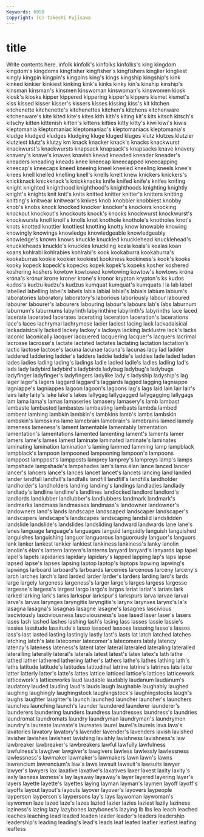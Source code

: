 ```yaml
---
Keywords: 6958 
Copyright: (C) Takeshi Fujisawa
---
```


# title

Write contents here.
infolk kinfolk's kinfolks kinfolks's king kingdom
kingdom's kingdoms kingfisher kingfisher's kingfishers kinglier kingliest kingly kingpin kingpin's
kingpins king's kings kingship kingship's kink kinked kinkier kinkiest kinking
kink's kinks kinky kin's kinship kinship's kinsman kinsman's kinsmen kinswoman
kinswoman's kinswomen kiosk kiosk's kiosks kipper kippered kippering kipper's kippers
kismet kismet's kiss kissed kisser kisser's kissers kisses kissing kiss's
kit kitchen kitchenette kitchenette's kitchenettes kitchen's kitchens kitchenware kitchenware's kite
kited kite's kites kith kith's kiting kit's kits kitsch kitsch's
kitschy kitten kittenish kitten's kittens kitties kitty kitty's kiwi kiwi's
kiwis kleptomania kleptomaniac kleptomaniac's kleptomaniacs kleptomania's kludge kludged kludges kludging
kluge kluged kluges klutz klutzes klutzier klutziest klutz's klutzy km
knack knacker knack's knacks knackwurst knackwurst's knackwursts knapsack knapsack's knapsacks
knave knavery knavery's knave's knaves knavish knead kneaded kneader kneader's
kneaders kneading kneads knee kneecap kneecapped kneecapping kneecap's kneecaps kneed
kneeing kneel kneeled kneeling kneels knee's knees knell knelled knelling
knell's knells knelt knew knickers knickers's knickknack knickknack's knickknacks knife
knifed knife's knifes knifing knight knighted knighthood knighthood's knighthoods knighting
knightly knight's knights knit knit's knits knitted knitter knitter's knitters
knitting knitting's knitwear knitwear's knives knob knobbier knobbiest knobby knob's
knobs knock knocked knocker knocker's knockers knocking knockout knockout's knockouts
knock's knocks knockwurst knockwurst's knockwursts knoll knoll's knolls knot knothole
knothole's knotholes knot's knots knotted knottier knottiest knotting knotty know
knowable knowing knowingly knowings knowledge knowledgeable knowledgeably knowledge's known knows
knuckle knuckled knucklehead knucklehead's knuckleheads knuckle's knuckles knuckling koala koala's
koalas koan koans kohlrabi kohlrabies kohlrabi's kook kookaburra kookaburra's kookaburras
kookie kookier kookiest kookiness kookiness's kook's kooks kooky kopeck kopeck's
kopecks kopek kopek's kopeks kosher koshered koshering koshers kowtow kowtowed
kowtowing kowtow's kowtows króna króna's krónur krone kroner krone's kronor
krypton krypton's ks kudos kudos's kudzu kudzu's kudzus kumquat kumquat's
kumquats l la lab label labelled labelling label's labels labia
labial labial's labials labium labium's laboratories laboratory laboratory's laborious laboriously
labour laboured labourer labourer's labourers labouring labour's labours lab's labs
laburnum laburnum's laburnums labyrinth labyrinthine labyrinth's labyrinths lace laced lacerate
lacerated lacerates lacerating laceration laceration's lacerations lace's laces lachrymal lachrymose
lacier laciest lacing lack lackadaisical lackadaisically lacked lackey lackey's lackeys
lacking lacklustre lack's lacks laconic laconically lacquer lacquered lacquering lacquer's
lacquers lacrimal lacrosse lacrosse's lactate lactated lactates lactating lactation lactation's
lactic lactose lactose's lacuna lacunae lacuna's lacunas lacy lad ladder
laddered laddering ladder's ladders laddie laddie's laddies lade laded laden
lades ladies lading lading's ladings ladle ladled ladle's ladles ladling
lad's lads lady ladybird ladybird's ladybirds ladybug ladybug's ladybugs ladyfinger
ladyfinger's ladyfingers ladylike lady's ladyship ladyship's lag lager lager's lagers
laggard laggard's laggards lagged lagging lagniappe lagniappe's lagniappes lagoon lagoon's
lagoons lag's lags laid lain lair lair's lairs laity laity's
lake lake's lakes lallygag lallygagged lallygagging lallygags lam lama lama's
lamas lamaseries lamasery lamasery's lamb lambast lambaste lambasted lambastes lambasting
lambasts lambda lambed lambent lambing lambkin lambkin's lambkins lamb's lambs
lambskin lambskin's lambskins lame lamebrain lamebrain's lamebrains lamed lamely lameness
lameness's lament lamentable lamentably lamentation lamentation's lamentations lamented lamenting lament's
laments lamer lamers lame's lames lamest laminate laminated laminate's laminates
laminating lamination lamination's laming lammed lamming lamp lampblack lampblack's lampoon
lampooned lampooning lampoon's lampoons lamppost lamppost's lampposts lamprey lamprey's lampreys
lamp's lamps lampshade lampshade's lampshades lam's lams élan lance lanced
lancer lancer's lancers lance's lances lancet lancet's lancets lancing land
landed lander landfall landfall's landfalls landfill landfill's landfills landholder landholder's
landholders landing landing's landings landladies landlady landlady's landline landline's landlines
landlocked landlord landlord's landlords landlubber landlubber's landlubbers landmark landmark's landmarks
landmass landmasses landmass's landowner landowner's landowners land's lands landscape landscaped
landscaper landscaper's landscapers landscape's landscapes landscaping landslid landslidden landslide landslide's
landslides landsliding landward landwards lane lane's lanes language language's languages
languid languidly languish languished languishes languishing languor languorous languorously languor's
languors lank lanker lankest lankier lankiest lankiness lankiness's lanky lanolin
lanolin's élan's lantern lantern's lanterns lanyard lanyard's lanyards lap lapel
lapel's lapels lapidaries lapidary lapidary's lapped lapping lap's laps lapse
lapsed lapse's lapses lapsing laptop laptop's laptops lapwing lapwing's lapwings
larboard larboard's larboards larcenies larcenous larceny larceny's larch larches larch's
lard larded larder larder's larders larding lard's lards large largely
largeness largeness's larger large's larges largess largesse largesse's largess's largest
largo largo's largos lariat lariat's lariats lark larked larking lark's
larks larkspur larkspur's larkspurs larva larvae larval larva's larvas larynges
laryngitis laryngitis's larynx larynxes larynx's la's lasagna lasagna's lasagnas lasagne
lasagne's lasagnes lascivious lasciviously lasciviousness lasciviousness's lase lased laser laser's
lasers lases lash lashed lashes lashing lash's lasing lass lasses
lassie lassie's lassies lassitude lassitude's lasso lassoed lassoes lassoing lasso's
lassos lass's last lasted lasting lastingly lastly last's lasts lat
latch latched latches latching latch's late latecomer latecomer's latecomers lately
latency latency's lateness lateness's latent later lateral lateraled lateraling lateralled
lateralling laterally lateral's laterals latest latest's latex latex's lath lathe
lathed lather lathered lathering lather's lathers lathe's lathes lathing lath's
laths latitude latitude's latitudes latitudinal latrine latrine's latrines lats latte
latter latterly latter's latte's lattes lattice latticed lattice's lattices latticework
latticework's latticeworks laud laudable laudably laudanum laudanum's laudatory lauded lauding
laud's lauds laugh laughable laughably laughed laughing laughingly laughingstock laughingstock's
laughingstocks laugh's laughs laughter laughter's launch launched launcher launcher's launchers
launches launching launch's launder laundered launderer launderer's launderers laundering launders
laundress laundresses laundress's laundries laundromat laundromats laundry laundryman laundryman's laundrymen
laundry's laureate laureate's laureates laurel laurel's laurels lava lava's lavatories
lavatory lavatory's lavender lavender's lavenders lavish lavished lavisher lavishes lavishest
lavishing lavishly lavishness lavishness's law lawbreaker lawbreaker's lawbreakers lawful lawfully
lawfulness lawfulness's lawgiver lawgiver's lawgivers lawless lawlessly lawlessness lawlessness's lawmaker
lawmaker's lawmakers lawn lawn's lawns lawrencium lawrencium's law's laws lawsuit
lawsuit's lawsuits lawyer lawyer's lawyers lax laxative laxative's laxatives laxer
laxest laxity laxity's laxly laxness laxness's lay layaway layaway's layer
layered layering layer's layers layette layette's layettes laying layman layman's
laymen layoff layoff's layoffs layout layout's layouts layover layover's layovers
laypeople layperson layperson's laypersons lay's lays laywoman laywoman's laywomen laze
lazed laze's lazes lazied lazier lazies laziest lazily laziness laziness's
lazing lazy lazybones lazybones's lazying lb lbs lea leach leached
leaches leaching lead leaded leaden leader leader's leaders leadership leadership's
leading leading's lead's leads leaf leafed leafier leafiest leafing leafless
